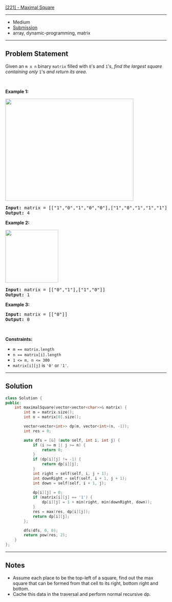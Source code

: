 [[221] - Maximal Square](https://leetcode.com/problems/maximal-square)

---

- Medium
- [Submission](https://leetcode.com/problems/maximal-square/submissions/1083739232)
- array, dynamic-programming, matrix

---

## Problem Statement

<p>Given an <code>m x n</code> binary <code>matrix</code> filled with <code>0</code>&#39;s and <code>1</code>&#39;s, <em>find the largest square containing only</em> <code>1</code>&#39;s <em>and return its area</em>.</p>

<p>&nbsp;</p>
<p><strong class="example">Example 1:</strong></p>
<img alt="" src="https://assets.leetcode.com/uploads/2020/11/26/max1grid.jpg" style="width: 400px; height: 319px;" />
<pre>
<strong>Input:</strong> matrix = [[&quot;1&quot;,&quot;0&quot;,&quot;1&quot;,&quot;0&quot;,&quot;0&quot;],[&quot;1&quot;,&quot;0&quot;,&quot;1&quot;,&quot;1&quot;,&quot;1&quot;],[&quot;1&quot;,&quot;1&quot;,&quot;1&quot;,&quot;1&quot;,&quot;1&quot;],[&quot;1&quot;,&quot;0&quot;,&quot;0&quot;,&quot;1&quot;,&quot;0&quot;]]
<strong>Output:</strong> 4
</pre>

<p><strong class="example">Example 2:</strong></p>
<img alt="" src="https://assets.leetcode.com/uploads/2020/11/26/max2grid.jpg" style="width: 165px; height: 165px;" />
<pre>
<strong>Input:</strong> matrix = [[&quot;0&quot;,&quot;1&quot;],[&quot;1&quot;,&quot;0&quot;]]
<strong>Output:</strong> 1
</pre>

<p><strong class="example">Example 3:</strong></p>

<pre>
<strong>Input:</strong> matrix = [[&quot;0&quot;]]
<strong>Output:</strong> 0
</pre>

<p>&nbsp;</p>
<p><strong>Constraints:</strong></p>

<ul>
	<li><code>m == matrix.length</code></li>
	<li><code>n == matrix[i].length</code></li>
	<li><code>1 &lt;= m, n &lt;= 300</code></li>
	<li><code>matrix[i][j]</code> is <code>&#39;0&#39;</code> or <code>&#39;1&#39;</code>.</li>
</ul>


---

## Solution

```cpp
class Solution {
public:
    int maximalSquare(vector<vector<char>>& matrix) {
        int m = matrix.size();
        int n = matrix[0].size();

        vector<vector<int>> dp(m, vector<int>(n, -1));
        int res = 0;

        auto dfs = [&] (auto self, int i, int j) {
            if (i >= m || j >= n) {
                return 0;
            }
            if (dp[i][j] != -1) {
                return dp[i][j];
            }
            int right = self(self, i, j + 1);
            int downRight = self(self, i + 1, j + 1);
            int down = self(self, i + 1, j);
            
            dp[i][j] = 0;
            if (matrix[i][j] == '1') {
                dp[i][j] = 1 + min(right, min(downRight, down));
            }
            res = max(res, dp[i][j]);
            return dp[i][j];
        };

        dfs(dfs, 0, 0);
        return pow(res, 2);
    }
};
```

---

## Notes

- Assume each place to be the top-left of a square, find out the max square that can be formed from that cell to its right, bottom right and bottom.
- Cache this data in the traversal and perform normal recursive dp.
